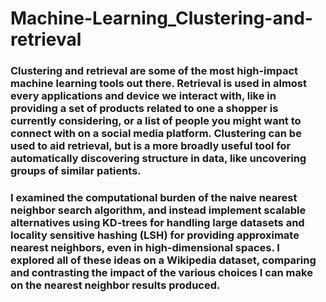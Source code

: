 # Machine-Learning_Clustering-and-retrieval

### Clustering and retrieval are some of the most high-impact machine learning tools out there. Retrieval is used in almost every applications and device we interact with, like in providing a set of products related to one a shopper is currently considering, or a list of people you might want to connect with on a social media platform. Clustering can be used to aid retrieval, but is a more broadly useful tool for automatically discovering structure in data, like uncovering groups of similar patients.

### I examined the computational burden of the naive nearest neighbor search algorithm, and instead implement scalable alternatives using KD-trees for handling large datasets and locality sensitive hashing (LSH) for providing approximate nearest neighbors, even in high-dimensional spaces. I explored all of these ideas on a Wikipedia dataset, comparing and contrasting the impact of the various choices I can make on the nearest neighbor results produced.
